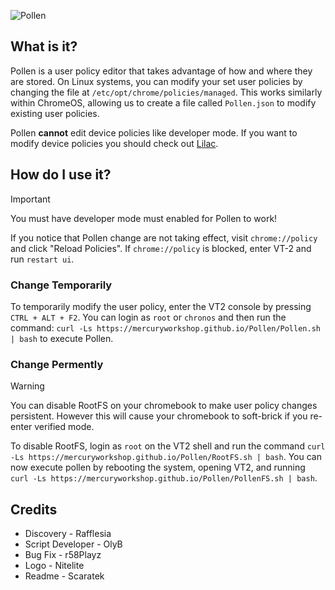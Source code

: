 ![Pollen](/Pollen.png)

## What is it?
Pollen is a user policy editor that takes advantage of how and where they are stored. On Linux systems, you can modify your set user policies by changing the file at `/etc/opt/chrome/policies/managed`. This works similarly within ChromeOS, allowing us to create a file called `Pollen.json` to modify existing user policies. 

Pollen **cannot** edit device policies like developer mode. If you want to modify device policies you should check out [Lilac](https://github.com/mercuryworkshop/lilac).

## How do I use it?
> [!IMPORTANT]
You must have developer mode must enabled for Pollen to work!

If you notice that Pollen change are not taking effect, visit `chrome://policy` and click "Reload Policies". If `chrome://policy` is blocked, enter VT-2 and run `restart ui`.

### Change Temporarily
To temporarily modify the user policy, enter the VT2 console by pressing `CTRL + ALT + F2`. You can login as `root` or `chronos` and then run the command: `curl -Ls https://mercuryworkshop.github.io/Pollen/Pollen.sh | bash` to execute Pollen.

### Change Permently
> [!WARNING]
> You can disable RootFS on your chromebook to make user policy changes persistent. However this will cause your chromebook to soft-brick if you re-enter verified mode. 

To disable RootFS, login as `root` on the VT2 shell and run the command `curl -Ls https://mercuryworkshop.github.io/Pollen/RootFS.sh | bash`. You can now execute pollen by rebooting the system, opening VT2, and running  `curl -Ls https://mercuryworkshop.github.io/Pollen/PollenFS.sh | bash`.

## Credits
- Discovery - Rafflesia
- Script Developer - OlyB
- Bug Fix - r58Playz
- Logo - Nitelite
- Readme - Scaratek
